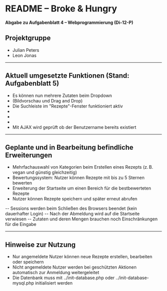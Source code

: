 # README – Broke & Hungry

**Abgabe zu Aufgabenblatt 4 – Webprogrammierung (Di-12-P)**

## Projektgruppe
- Julian Peters
- Leon Jonas

---

## Aktuell umgesetzte Funktionen (Stand: Aufgabenblatt 5)

- Es können nun mehrere Zutaten beim Dropdown 
- (Bildvorschau und Drag and Drop)
- Die Suchleiste im "Rezepte"-Fenster funktioniert aktiv
-
-
-
- Mit AJAX wird geprüft ob der Benutzername bereits existiert

---

## Geplante und in Bearbeitung befindliche Erweiterungen

- Mehrfachauswahl von Kategorien beim Erstellen eines Rezepts (z. B. vegan und günstig gleichzeitig)
- Bewertungssystem: Nutzer können Rezepte mit bis zu 5 Sternen bewerten
- Erweiterung der Startseite um einen Bereich für die bestbewerteten Rezepte
- Nutzer können Rezepte speichern und später erneut abrufen

-- Sessions werden beim Schließen des Browsers beendet (kein dauerhafter Login)
-- Nach der Abmeldung wird auf die Startseite verwiesen
-- Zutaten und deren Mengen brauchen noch Einschränkungen für die Eingabe

---

## Hinweise zur Nutzung

- Nur angemeldete Nutzer können neue Rezepte erstellen, bearbeiten oder speichern
- Nicht angemeldete Nutzer werden bei geschützten Aktionen automatisch zur Anmeldung weitergeleitet
- Die Datenbank muss mit ../init-database.php oder ../init-database-mysql.php initialisiert werden

